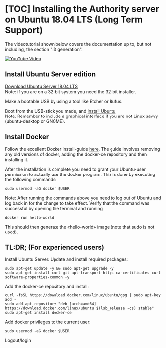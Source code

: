 [TOC]
Installing the Authority server on Ubuntu 18.04 LTS (Long Term Support)
======================================================================

The videotutorial shown below covers the documentation up to, but not including, the section "ID generation".

[![YouTube Video](http://img.youtube.com/vi/Riy4I1gy9Bc/0.jpg)](http://www.youtube.com/watch?v=Riy4I1gy9Bc)

Install Ubuntu Server edition
-----------------------------
[Download Ubuntu Server 18.04 LTS](https://www.ubuntu.com/download/server)  
Note: if you are on a 32-bit system you need the 32-bit installer.

Make a bootable USB by using a tool like Etcher or Rufus.

Boot from the USB-stick you made, and [install Ubuntu](https://tutorials.ubuntu.com/tutorial/tutorial-install-ubuntu-server)  
Note: Remember to include a graphical interface if you are not Linux savvy (ubuntu-desktop or GNOME).




Install Docker
--------------
Follow the excellent Docker install-guide [here](https://docs.docker.com/install/linux/docker-ce/ubuntu/).
The guide involves removing any old versions of docker, adding the docker-ce repository and then installing it.

After the installation is complete you need to grant your Ubuntu-user
permission to actually use the docker program. This is done by executing the
following commands:

    sudo usermod -aG docker $USER

Note: After running the commands above you need to log out of Ubuntu and log back in for the change to
take effect. Verify that the command was successful by opening the terminal and running

    docker run hello-world

This should then generate the «hello-world» image (note that sudo is not used).

TL:DR; (For experienced users)
-------
Install Ubuntu Server. Update and install required packages:

    sudo apt-get update -y && sudo apt-get upgrade -y
    sudo apt-get install curl git apt-transport-https ca-certificates curl software-properties-common -y
    
Add the docker-ce repository and install:

    curl -fsSL https://download.docker.com/linux/ubuntu/gpg | sudo apt-key add -
    sudo add-apt-repository "deb [arch=amd64] https://download.docker.com/linux/ubuntu $(lsb_release -cs) stable"
    sudo apt-get install docker-ce
    
Add docker privileges to the current user:

    sudo usermod -aG docker $USER
   
Logout/login 

